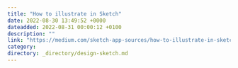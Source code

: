 ```yaml
---
title: "How to illustrate in Sketch"
date: 2022-08-30 13:49:52 +0000
dateadded: 2022-08-31 00:00:12 +0100
description: ""
link: "https://medium.com/sketch-app-sources/how-to-illustrate-in-sketch-a2b28b729c?source=rss----d23119b14977---4"
category:
directory: _directory/design-sketch.md
---
```

